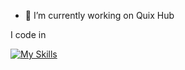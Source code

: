 

- 🔭 I’m currently working on Quix Hub

I code in

[![My Skills](https://skillicons.dev/icons?i=lua)](https://skillicons.dev)

